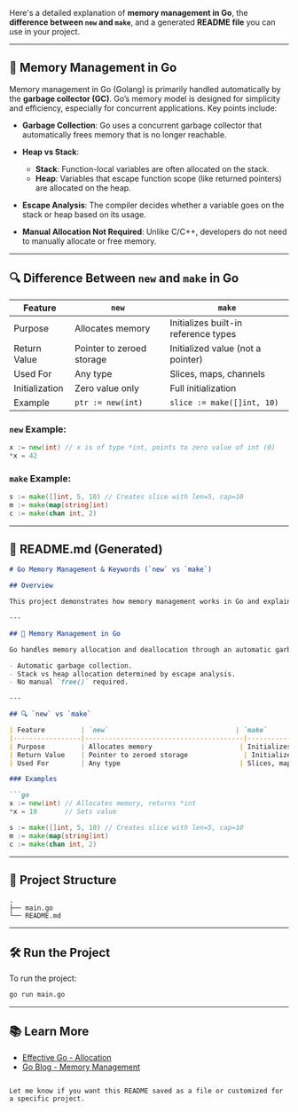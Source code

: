 Here's a detailed explanation of **memory management in Go**, the **difference between `new` and `make`**, and a generated **README file** you can use in your project.

---

## 🧠 Memory Management in Go

Memory management in Go (Golang) is primarily handled automatically by the **garbage collector (GC)**. Go’s memory model is designed for simplicity and efficiency, especially for concurrent applications. Key points include:

* **Garbage Collection**: Go uses a concurrent garbage collector that automatically frees memory that is no longer reachable.
* **Heap vs Stack**:

  * **Stack**: Function-local variables are often allocated on the stack.
  * **Heap**: Variables that escape function scope (like returned pointers) are allocated on the heap.
* **Escape Analysis**: The compiler decides whether a variable goes on the stack or heap based on its usage.
* **Manual Allocation Not Required**: Unlike C/C++, developers do not need to manually allocate or free memory.

---

## 🔍 Difference Between `new` and `make` in Go

| Feature        | `new`                     | `make`                               |
| -------------- | ------------------------- | ------------------------------------ |
| Purpose        | Allocates memory          | Initializes built-in reference types |
| Return Value   | Pointer to zeroed storage | Initialized value (not a pointer)    |
| Used For       | Any type                  | Slices, maps, channels               |
| Initialization | Zero value only           | Full initialization                  |
| Example        | `ptr := new(int)`         | `slice := make([]int, 10)`           |

### `new` Example:

```go
x := new(int) // x is of type *int, points to zero value of int (0)
*x = 42
```

### `make` Example:

```go
s := make([]int, 5, 10) // Creates slice with len=5, cap=10
m := make(map[string]int)
c := make(chan int, 2)
```

---

## 📄 README.md (Generated)

````markdown
# Go Memory Management & Keywords (`new` vs `make`)

## Overview

This project demonstrates how memory management works in Go and explains the difference between the `new` and `make` keywords, both used for memory allocation but in different contexts.

---

## 🧠 Memory Management in Go

Go handles memory allocation and deallocation through an automatic garbage collector. Key points include:

- Automatic garbage collection.
- Stack vs heap allocation determined by escape analysis.
- No manual `free()` required.

---

## 🔍 `new` vs `make`

| Feature         | `new`                                | `make`                                          |
|-----------------|----------------------------------------|-------------------------------------------------|
| Purpose         | Allocates memory                      | Initializes built-in reference types            |
| Return Value    | Pointer to zeroed storage              | Initialized value (not a pointer)               |
| Used For        | Any type                              | Slices, maps, channels                          |

### Examples

```go
x := new(int) // Allocates memory, returns *int
*x = 10       // Sets value

s := make([]int, 5, 10) // Creates slice with len=5, cap=10
m := make(map[string]int)
c := make(chan int, 2)
````

---

## 📂 Project Structure

```
.
├── main.go
└── README.md
```

---

## 🛠️ Run the Project

To run the project:

```bash
go run main.go
```

---

## 📚 Learn More

* [Effective Go - Allocation](https://golang.org/doc/effective_go.html#allocation)
* [Go Blog - Memory Management](https://blog.golang.org/memory)

```

Let me know if you want this README saved as a file or customized for a specific project.
```
